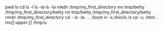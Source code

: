 pwd
ls
cd
ls -l
ls -la
ls -la
mkdir /tmp/my_first_directory
mv tmp/betty /tmp/my_first_directory/betty
rm tmp/betty /tmp/my_first_directory/betty
rmdir /tmp/my_first_directory
cd -
ls -la . .. /boot
in -s /bin/is _/s_
cp -u *.html ..
mv[[:upper:]]* /tmp/u
